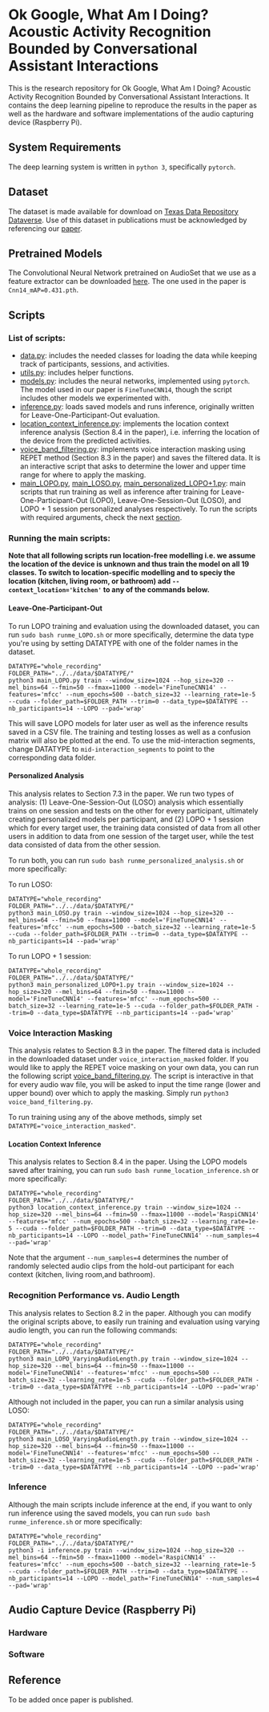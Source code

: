 # Ok Google, What Am I Doing? Acoustic Activity Recognition Bounded by Conversational Assistant Interactions

This is the research repository for Ok Google, What Am I Doing? Acoustic Activity Recognition Bounded by Conversational Assistant Interactions. It contains the deep learning pipeline to reproduce the results in the paper as well as the hardware and software implementations of the audio capturing device (Raspberry Pi).

## System Requirements

The deep learning system is written in `python 3`, specifically `pytorch`.

## Dataset 

The dataset is made available for download on [Texas Data Repository Dataverse](https://doi.org/10.18738/T8/OCWAZW). Use of this dataset in publications must be acknowledged by referencing our [paper](#reference).

## Pretrained Models

The Convolutional Neural Network pretrained on AudioSet that we use as a feature extractor can be downloaded [here](https://zenodo.org/record/3576403#.XveBmZM2rOQ). The one used in the paper is `Cnn14_mAP=0.431.pth`. 

## Scripts 

### List of scripts:

- [data.py](data.py): includes the needed classes for loading the data while keeping track of participants, sessions, and activities. 
- [utils.py](utils.py): includes helper functions.
- [models.py](models.py): includes the neural networks, implemented using `pytorch`. The model used in our paper is `FineTuneCNN14`, though the script includes other models we experimented with.
- [inference.py](inference.py): loads saved models and runs inference, originally written for Leave-One-Participant-Out evaluation.
- [location_context_inference.py](location_context_inference.py): implements the location context inference analysis (Section 8.4 in the paper), i.e. inferring the location of the device from the predicted activities. 
- [voice_band_filtering.py](voice_band_filtering.py): implements voice interaction masking using REPET method (Section 8.3 in the paper) and saves the filtered data. It is an interactive script that asks to determine the lower and upper time range for where to apply the masking. 
- [main_LOPO.py](main_LOPO.py), [main_LOSO.py](main_LOSO.py), [main_personalized_LOPO+1.py](main_personalized_LOPO+1.py): main scripts that run training as well as inference after training for Leave-One-Participant-Out (LOPO), Leave-One-Session-Out (LOSO), and LOPO + 1 session personalized analyses respectively. To run the scripts with required arguments, check the next [section](#running-the-main-scripts).

### Running the main scripts:

**Note that all following scripts run location-free modelling i.e. we assume the location of the device is unknown and thus train the model on all 19 classes. To switch to location-specific modelling and to speciy the location (kitchen, living room, or bathroom) add `--context_location='kitchen'` to any of the commands below.**

#### Leave-One-Participant-Out
To run LOPO training and evaluation using the downloaded dataset, you can run `sudo bash runme_LOPO.sh` or more specifically, determine the data type you're using by setting DATATYPE with one of the folder names in the dataset. 

```
DATATYPE="whole_recording"
FOLDER_PATH="../../data/$DATATYPE/"
python3 main_LOPO.py train --window_size=1024 --hop_size=320 --mel_bins=64 --fmin=50 --fmax=11000 --model='FineTuneCNN14' --features='mfcc' --num_epochs=500 --batch_size=32 --learning_rate=1e-5 --cuda --folder_path=$FOLDER_PATH --trim=0 --data_type=$DATATYPE --nb_participants=14 --LOPO --pad='wrap'
```
This will save LOPO models for later user as well as the inference results saved in a CSV file. The training and testing losses as well as a confusion matrix will also be plotted at the end. 
To use the mid-interaction segments, change DATATYPE to `mid-interaction_segments` to point to the corresponding data folder.

#### Personalized Analysis

This analysis relates to Section 7.3 in the paper. We run two types of analysis: (1) Leave-One-Session-Out (LOSO) analysis which essentially trains on one session and tests on the other for every participant, ultimately creating personalized models per participant, and (2) LOPO + 1 session which for every target user, the training data consisted of data from all other users in addition to data from one session of the target user, while the test data consisted of data from the other session.

To run both, you can run `sudo bash runme_personalized_analysis.sh` or more specifically:

To run LOSO:
```
DATATYPE="whole_recording"
FOLDER_PATH="../../data/$DATATYPE/"
python3 main_LOSO.py train --window_size=1024 --hop_size=320 --mel_bins=64 --fmin=50 --fmax=11000 --model='FineTuneCNN14' --features='mfcc' --num_epochs=500 --batch_size=32 --learning_rate=1e-5 --cuda --folder_path=$FOLDER_PATH --trim=0 --data_type=$DATATYPE --nb_participants=14 --pad='wrap'
``` 

To run LOPO + 1 session:
```
DATATYPE="whole_recording"
FOLDER_PATH="../../data/$DATATYPE/"
python3 main_personalized_LOPO+1.py train --window_size=1024 --hop_size=320 --mel_bins=64 --fmin=50 --fmax=11000 --model='FineTuneCNN14' --features='mfcc' --num_epochs=500 --batch_size=32 --learning_rate=1e-5 --cuda --folder_path=$FOLDER_PATH --trim=0 --data_type=$DATATYPE --nb_participants=14 --pad='wrap'
``` 
### Voice Interaction Masking

This analysis relates to Section 8.3 in the paper. The filtered data is included in the downloaded dataset under `voice_interaction_masked` folder. If you would like to apply the REPET voice masking on your own data, you can run the following script [voice_band_filtering.py](voice_band_filtering.py). The script is interactive in that for every audio wav file, you will be asked to input the time range (lower and upper bound) over which to apply the masking. Simply run `python3 voice_band_filtering.py`.

To run training using any of the above methods, simply set `DATATYPE="voice_interaction_masked"`.

#### Location Context Inference

This analysis relates to Section 8.4 in the paper. Using the LOPO models saved after training, you can run `sudo bash runme_location_inference.sh` or more specifically:
```
DATATYPE="whole_recording"
FOLDER_PATH="../../data/$DATATYPE/"
python3 location_context_inference.py train --window_size=1024 --hop_size=320 --mel_bins=64 --fmin=50 --fmax=11000 --model='RaspiCNN14' --features='mfcc' --num_epochs=500 --batch_size=32 --learning_rate=1e-5 --cuda --folder_path=$FOLDER_PATH --trim=0 --data_type=$DATATYPE --nb_participants=14 --LOPO --model_path='FineTuneCNN14' --num_samples=4 --pad='wrap'
```

Note that the argument `--num_samples=4` determines the number of randomly selected audio clips from the hold-out participant for each context (kitchen, living room,and bathroom).

### Recognition Performance vs. Audio Length

This analysis relates to Section 8.2 in the paper. Although you can modify the original scripts above, to easily run training and evaluation using varying audio length, you can run the following commands:

```
DATATYPE="whole_recording"
FOLDER_PATH="../../data/$DATATYPE/"
python3 main_LOPO_VaryingAudioLength.py train --window_size=1024 --hop_size=320 --mel_bins=64 --fmin=50 --fmax=11000 --model='FineTuneCNN14' --features='mfcc' --num_epochs=500 --batch_size=32 --learning_rate=1e-5 --cuda --folder_path=$FOLDER_PATH --trim=0 --data_type=$DATATYPE --nb_participants=14 --LOPO --pad='wrap'
```

Although not included in the paper, you can run a similar analysis using LOSO:

```
DATATYPE="whole_recording"
FOLDER_PATH="../../data/$DATATYPE/"
python3 main_LOSO_VaryingAudioLength.py train --window_size=1024 --hop_size=320 --mel_bins=64 --fmin=50 --fmax=11000 --model='FineTuneCNN14' --features='mfcc' --num_epochs=500 --batch_size=32 --learning_rate=1e-5 --cuda --folder_path=$FOLDER_PATH --trim=0 --data_type=$DATATYPE --nb_participants=14 --LOPO --pad='wrap'
```

### Inference

Although the main scripts include inference at the end, if you want to only run inference using the saved models, you can run `sudo bash runme_inference.sh` or more specifically:

```
DATATYPE="whole_recording"
FOLDER_PATH="../../data/$DATATYPE/"
python3 -i inference.py train --window_size=1024 --hop_size=320 --mel_bins=64 --fmin=50 --fmax=11000 --model='RaspiCNN14' --features='mfcc' --num_epochs=500 --batch_size=32 --learning_rate=1e-5 --cuda --folder_path=$FOLDER_PATH --trim=0 --data_type=$DATATYPE --nb_participants=14 --LOPO --model_path='FineTuneCNN14' --num_samples=4 --pad='wrap'
```
## Audio Capture Device (Raspberry Pi)

### Hardware

### Software


## Reference 

To be added once paper is published.
